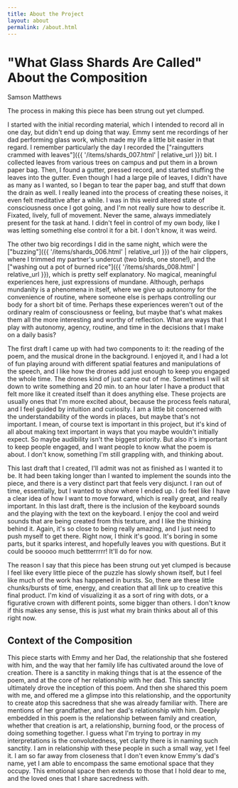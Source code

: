 ```yaml
---
title: About the Project
layout: about
permalink: /about.html
---
```


# "What Glass Shards Are Called" <br>About the Composition

<p class="blockquote-footer">Samson Matthews</p>

The process in making this piece has been strung out yet clumped. 
 
I started with the initial recording material, which I intended to record all in one day, but didn't end up doing that way. Emmy sent me recordings of her dad performing glass work, which made my life a little bit easier in that regard. I remember particularly the day I recorded the ["raingutters crammed with leaves"]({{ '/items/shards_007.html' | relative_url }}) bit. I collected leaves from various trees on campus and put them in a brown paper bag. Then, I found a gutter, pressed record, and started stuffing the leaves into the gutter. Even though I had a large pile of leaves, I didn't have as many as I wanted, so I began to tear the paper bag, and stuff that down the drain as well. I really leaned into the process of creating these noises, it even felt meditative after a while. I was in this weird altered state of consciousness once I got going, and I'm not really sure how to describe it. Fixated, lively, full of movement. Never the same, always immediately present for the task at hand. I didn't feel in control of my own body, like I was letting something else control it for a bit. I don't know, it was weird. 
 
The other two big recordings I did in the same night, which were the ["buzzing"]({{ '/items/shards_006.html' | relative_url }}) of the hair clippers, where I trimmed my partner's undercut (two birds, one stone!), and the ["washing out a pot of burned rice"]({{ '/items/shards_008.html' | relative_url }}), which is pretty self explanatory. No magical, meaningful experiences here, just expressions of mundane. Although, perhaps mundanity is a phenomena in itself, where we give up autonomy for the convenience of routine, where someone else is perhaps controlling our body for a short bit of time. Perhaps these experiences weren't out of the ordinary realm of consciousness or feeling, but maybe that's what makes them all the more interesting and worthy of reflection. What are ways that I play with autonomy, agency, routine, and time in the decisions that I make on a daily basis?
 
The first draft I came up with had two components to it: the reading of the poem, and the musical drone in the background. I enjoyed it, and I had a lot of fun playing around with different spatial features and manipulations of the speech, and I like how the drones add just enough to keep you engaged the whole time. The drones kind of just came out of me. Sometimes I will sit down to write something and 20 min. to an hour later I have a product that felt more like it created itself than it does anything else. These projects are usually ones that I'm more excited about, because the process feels natural, and I feel guided by intuition and curiosity. I am a little bit concerned with the understandability of the words in places, but maybe that's not important. I mean, of course text is important in this project, but it's kind of all about making text important in ways that you maybe wouldn't initially expect. So maybe audibility isn't the biggest priority. But also it's important to keep people engaged, and I want people to know what the poem is about. I don't know, something I'm still grappling with, and thinking about. 
 
This last draft that I created, I'll admit was not as finished as I wanted it to be. It had been taking longer than I wanted to implement the sounds into the piece, and there is a very distinct part that feels very disjunct. I ran out of time, essentially, but I wanted to show where I ended up. I do feel like I have a clear idea of how I want to move forward, which is really great, and really important. In this last draft, there is the inclusion of the keyboard sounds and the playing with the text on the keyboard. I enjoy the cool and weird sounds that are being created from this texture, and I like the thinking behind it. Again, it's so close to being really amazing, and I just need to push myself to get there. Right now, I think it's good. It's boring in some parts, but it sparks interest, and hopefully leaves you with questions. But it could be sooooo much bettterrrrr! It'll do for now.
 
The reason I say that this piece has been strung out yet clumped is because I feel like every little piece of the puzzle has slowly shown itself, but I feel like much of the work has happened in bursts. So, there are these little chunks/bursts of time, energy, and creation that all link up to creative this final product. I'm kind of visualizing it as a sort of ring with dots, or a figurative crown with different points, some bigger than others. I don't know if this makes any sense, this is just what my brain thinks about all of this right now.
 
## Context of the Composition
 
This piece starts with Emmy and her Dad, the relationship that she fostered with him, and the way that her family life has cultivated around the love of creation. There is a sanctity in making things that is at the essence of the poem, and at the core of her relationship with her dad. This sanctity ultimately drove the inception of this poem. And then she shared this poem with me, and offered me a glimpse into this relationship, and the opportunity to create atop this sacredness that she was already familiar with. There are mentions of her grandfather, and her dad's relationship with him. Deeply embedded in this poem is the relationship between family and creation, whether that creation is art, a relationship, burning food, or the process of doing something together. I guess what I'm trying to portray in my interpretations is the convolutedness, yet clarity there is in naming such sanctity. I am in relationship with these people in such a small way, yet I feel it. I am so far away from closeness that I don't even know Emmy's dad's name, yet I am able to encompass the same emotional space that they occupy. This emotional space then extends to those that I hold dear to me, and the loved ones that I share sacredness with. 
